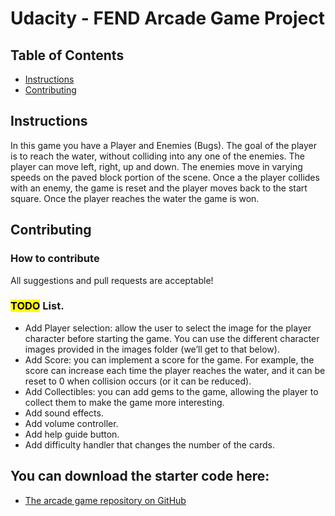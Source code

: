 # Udacity - FEND Arcade Game Project

## Table of Contents

* [Instructions](#instructions)
* [Contributing](#contributing)

## Instructions
  In this game you have a Player and Enemies (Bugs). The goal of the player is to reach the water, without colliding into any one of the enemies. The player can move left, right, up and down. The enemies move in varying speeds on the paved block portion of the scene. Once a the player collides with an enemy, the game is reset and the player moves back to the start square. Once the player reaches the water the game is won.

## Contributing

### How to contribute

All suggestions and pull requests are acceptable!

### <mark>TODO</mark> List.
* Add Player selection: allow the user to select the image for the player character before starting the game. You can use the different character images provided in the images folder (we’ll get to that below).
* Add Score: you can implement a score for the game. For example, the score can increase each time the player reaches the water, and it can be reset to 0 when collision occurs (or it can be reduced).
* Add Collectibles: you can add gems to the game, allowing the player to collect them to make the game more interesting.
* Add sound effects.
* Add volume controller.
* Add help guide button.
* Add difficulty handler that changes the number of the cards.


## You can download the starter code here:
* [The arcade game repository on GitHub](https://github.com/udacity/frontend-nanodegree-arcade-game)
